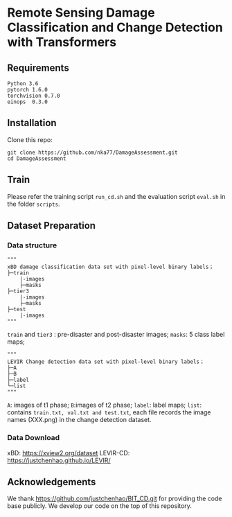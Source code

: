 # Remote Sensing Damage Classification and Change Detection with Transformers

## Requirements
```
Python 3.6
pytorch 1.6.0
torchvision 0.7.0
einops  0.3.0
```

## Installation

Clone this repo:
```shell
git clone https://github.com/nka77/DamageAssessment.git
cd DamageAssessment
```

## Train
Please refer the training script `run_cd.sh` and the evaluation script `eval.sh` in the folder `scripts`. 


## Dataset Preparation

### Data structure

```
"""
xBD damage classification data set with pixel-level binary labels；
├─train
    |-images
    ├─masks
├─tier3
    |-images
    ├─masks
├─test
    |-images
"""
```

`train` and `tier3` : pre-disaster and post-disaster images;
`masks`: 5 class label maps;
```
"""
LEVIR Change detection data set with pixel-level binary labels；
├─A
├─B
├─label
└─list
"""
```

`A`: images of t1 phase;
`B`:images of t2 phase;
`label`: label maps;
`list`: contains `train.txt, val.txt and test.txt`, each file records the image names (XXX.png) in the change detection dataset.

### Data Download 

xBD: https://xview2.org/dataset
LEVIR-CD: https://justchenhao.github.io/LEVIR/

## Acknowledgements

We thank https://github.com/justchenhao/BIT_CD.git for providing the code base publicly. We develop our code on the top of this repository.
